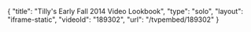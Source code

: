 {
    "title": "Tilly's Early Fall 2014 Video Lookbook",
    "type": "solo",
    "layout": "iframe-static",
    "videoId": "189302",
    "url": "\/tvpembed\/189302"
}